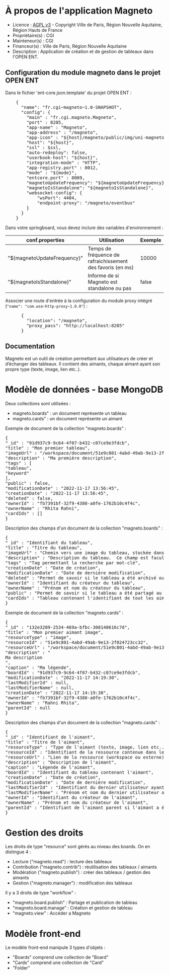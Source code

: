# À propos de l'application Magneto

* Licence : [AGPL v3](http://www.gnu.org/licenses/agpl.txt) - Copyright Ville de Paris, Région Nouvelle Aquitaine, Région Hauts de France
* Propriétaire(s) : CGI
* Mainteneur(s) : CGI
* Financeur(s) : Ville de Paris, Région Nouvelle Aquitaine
* Description : Application de création et de gestion de tableaux dans l'OPEN ENT.

## Configuration du module magneto dans le projet OPEN ENT

Dans le fichier 'ent-core.json.template' du projet OPEN ENT :

<pre>
    {
      "name": "fr.cgi~magneto~1.0-SNAPSHOT",
      "config": {
        "main" : "fr.cgi.magneto.Magneto",
        "port" : 8205,
        "app-name" : "Magneto",
    	"app-address" : "/magneto",
    	"app-icon" : "${host}/magneto/public/img/uni-magneto.png",
        "host": "${host}",
        "ssl" : $ssl,
        "auto-redeploy": false,
        "userbook-host": "${host}",
        "integration-mode" : "HTTP",
        "app-registry.port" : 8012,
        "mode" : "${mode}",
        "entcore.port" : 8009,
        "magnetoUpdateFrequency": "${magnetoUpdateFrequency}",
        "magnetoIsStandalone": "${magnetoIsStandalone}",
        "websocket-config": {
            "wsPort": 4404,
            "endpoint-proxy": "/magneto/eventbus"
        }
      }
    }
</pre>

Dans votre springboard, vous devez inclure des variables d'environnement :

| **conf.properties**          | **Utilisation**                                            | **Exemple** |
|------------------------------|------------------------------------------------------------|-------------|
| "${magnetoUpdateFrequency}"  | Temps de fréquence de rafraichissement des favoris (en ms) | 10000       |
| "${magnetoIsStandalone}"     | Informe de si Magneto est standalone ou pas                | false       |

Associer une route d'entrée à la configuration du module proxy intégré (`"name": "com.wse~http-proxy~1.0.0"`) :
<pre>
      {
        "location": "/magneto",
        "proxy_pass": "http://localhost:8205"
      }
</pre>


## Documentation
Magneto est un outil de création permettant aux utilisateurs de créer et d’échanger des tableaux. 
Il contient des aimants, chaque aimant ayant son propre type (texte, image, lien etc..).

# Modèle de données - base MongoDB
Deux collections sont utilisées : 
* magneto.boards" : un document représente un tableau 
* magneto.cards" : un document représente un aimant

Exemple de document de la collection "magneto.boards" :

<pre>
{
"_id" : "91d937c9-9c64-4f07-b432-c07ce9e3fdcb",
"title" : "Mon premier tableau",
"imageUrl" : "/workspace/document/51e9c801-4abd-49ab-9e13-2f024723cc32",
"description" : "Ma première description",
"tags" : [
"tableau",
"keyword"
],
"public" : false,
"modificationDate" : "2022-11-17 13:56:45",
"creationDate" : "2022-11-17 13:56:45",
"deleted" : false,
"ownerId" : "fb7391bf-32f9-4380-a0fe-1762b10c4f4c",
"ownerName" : "Rhita Rahni",
"cardIds" : []
}
</pre>


Description des champs d'un document de la collection "magneto.boards" :

<pre>
{
"_id" : "Identifiant du tableau",
"title" : "Titre du tableau",
"imageUrl" : "Chemin vers une image du tableau, stockée dans l'application workspace",
"description" : "Description du tableau.  Ce champ est facultatif",
"tags" : "Tag permettant la recherche par mot-clé",
"creationDate" : "Date de création",
"modificationDate" : "Date de dernière modification",
"deleted" : "Permet de savoir si le tableau a été archivé ou non",
"ownerId" : "Identifiant du créateur du tableau",
"ownerName" : "Prénom et nom du créateur du tableau",
"public" : "Permet de savoir si le tableau a été partagé au public ou non",
"cardIds" : "Tableau contenant l'identifiant de tout les aimants le constituant"
}
</pre>

Exemple de document de la collection "magneto.cards" :

<pre>
{
"_id" : "132e3289-2534-469a-bfbc-308148616c7d",
"title" : "Mon premier aimant image",
"resourceType" : "image",
"resourceId" : "51e9c801-4abd-49ab-9e13-2f024723cc32",
"resourceUrl" : "/workspace/document/51e9c801-4abd-49ab-9e13-2f024723cc32",
"description" : "<div>Ma description</div>",
"caption" : "Ma légende",
"boardId" : "91d937c9-9c64-4f07-b432-c07ce9e3fdcb",
"modificationDate" : "2022-11-17 14:19:30",
"lastModifierId" : null,
"lastModifierName" : null,
"creationDate" : "2022-11-17 14:19:30",
"ownerId" : "fb7391bf-32f9-4380-a0fe-1762b10c4f4c",
"ownerName" : "Rahni Rhita",
"parentId" : null
}
</pre>

Description des champs d'un document de la collection "magneto.cards" :

<pre>
{
"_id" : "Identifiant de l'aimant",
"title" : "Titre de l'aimant",
"resourceType" : "Type de l'aimant (texte, image, lien etc...)",
"resourceId" : "Identifiant de la ressource contenue dans le workspace",
"resourceUrl" : "Lien de la ressource (workspace ou externe)",
"description" : "Description de l'aimant",
"caption" : "Légende de l'aimant",
"boardId" : "Identifiant du tableau contenant l'aimant",
"creationDate" : "Date de création",
"modificationDate" : "Date de dernière modification",
"lastModifierId" : "Identifiant du dernier utilisateur ayant modifié l'aimant",
"lastModifierName" : "Prénom et nom du dernier utilisateur ayant modifié l'aimant",
"ownerId" : "Identifiant du créateur de l'aimant",
"ownerName" : "Prénom et nom du créateur de l'aimant",
"parentId" : "Identifiant de l'aimant parent si l'aimant a été dupliqué"
}
</pre>

# Gestion des droits
Les droits de type "resource" sont gérés au niveau des boards.
On en distingue 4 :
* Lecture ("magneto.read") : lecture des tableaux
* Contribution ("magneto.contrib") : réutilisation des tableaux / aimants
* Modération ("magneto.publish") : créer des tableaux / gestion des aimants
* Gestion ("magneto.manager") : modification des tableaux

Il y a 3 droits de type "workflow" :
* "magneto.board.publish" : Partage et publication de tableau
* "magneto.board.manage" : Création et gestion de tableau
* "magneto.view" : Accéder a Magneto


# Modèle front-end

Le modèle front-end manipule 3 types d'objets :
* "Boards" comprend une collection de "Board"
* "Cards" comprend une collection de "Card"
* "Folder"


